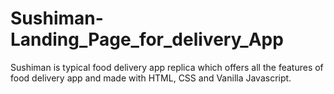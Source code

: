 # Sushiman-Landing_Page_for_delivery_App
Sushiman is typical food delivery app replica which offers all the features of food delivery app and made with HTML, CSS and Vanilla Javascript.
